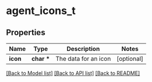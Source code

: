 # agent_icons_t

## Properties
Name | Type | Description | Notes
------------ | ------------- | ------------- | -------------
**icon** | **char \*** | The data for an icon | [optional] 

[[Back to Model list]](../README.md#documentation-for-models) [[Back to API list]](../README.md#documentation-for-api-endpoints) [[Back to README]](../README.md)


